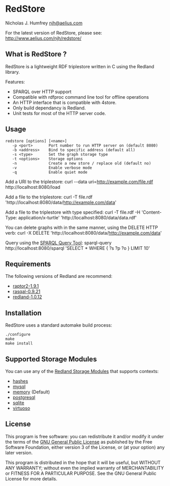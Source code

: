 RedStore
========
Nicholas J. Humfrey <njh@aelius.com>

For the latest version of RedStore, please see:
<http://www.aelius.com/njh/redstore/>


What is RedStore ?
------------------
RedStore is a lightweight RDF triplestore written in C using the Redland library.

Features:

* SPARQL over HTTP support
* Compatible with rdfproc command line tool for offline operations
* An HTTP interface that is compatible with 4store.
* Only build dependancy is Redland.
* Unit tests for most of the HTTP server code.


Usage
-----
    redstore [options] [<name>]
       -p <port>       Port number to run HTTP server on (default 8080)
       -b <address>    Bind to specific address (default all)
       -s <type>       Set the graph storage type
       -t <options>    Storage options
       -n              Create a new store / replace old (default no)
       -v              Enable verbose mode
       -q              Enable quiet mode
  

Add a URI to the triplestore:
    curl --data uri=http://example.com/file.rdf http://localhost:8080/load

Add a file to the triplestore:
    curl -T file.rdf 'http://localhost:8080/data/http://example.com/data'

Add a file to the triplestore with type specified:
    curl -T file.rdf -H 'Content-Type: application/x-turtle' 'http://localhost:8080/data/data.rdf'
 
You can delete graphs with in the same manner, using the DELETE HTTP verb:
    curl -X DELETE 'http://localhost:8080/data/http://example.com/data'

Query using the [SPARQL Query Tool]:
    sparql-query http://localhost:8080/sparql 'SELECT * WHERE { ?s ?p ?o } LIMIT 10'


Requirements
------------

The following versions of Redland are recommend:

- [raptor2-1.9.1]
- [rasqal-0.9.21]
- [redland-1.0.12]


Installation
------------
RedStore uses a standard automake build process:

    ./configure
    make
    make install


Supported Storage Modules
-------------------------

You can use any of the [Redland Storage Modules] that supports contexts:

- [hashes]
- [mysql]
- [memory] (Default)
- [postgresql]
- [sqlite]
- [virtuoso]


License
-------

This program is free software: you can redistribute it and/or modify
it under the terms of the [GNU General Public License] as published by
the Free Software Foundation, either version 3 of the License, or
(at your option) any later version.

This program is distributed in the hope that it will be useful,
but WITHOUT ANY WARRANTY; without even the implied warranty of
MERCHANTABILITY or FITNESS FOR A PARTICULAR PURPOSE.  See the
GNU General Public License for more details.



[Redland Storage Modules]:     http://librdf.org/docs/api/redland-storage-modules.html
[SPARQL Query Tool]:           http://github.com/tialaramex/sparql-query
[GNU General Public License]:  http://www.gnu.org/licenses/gpl.html

[raptor2-1.9.1]:               http://download.librdf.org/source/raptor2-1.9.1.tar.gz
[rasqal-0.9.21]:               http://download.librdf.org/source/rasqal-0.9.21.tar.gz
[redland-1.0.12]:              http://download.librdf.org/source/redland-1.0.12.tar.gz

[hashes]:                      http://librdf.org/docs/api/redland-storage-module-hashes.html
[mysql]:                       http://librdf.org/docs/api/redland-storage-module-mysql.html
[memory]:                      http://librdf.org/docs/api/redland-storage-module-memory.html
[postgresql]:                  http://librdf.org/docs/api/redland-storage-module-postgresql.html
[sqlite]:                      http://librdf.org/docs/api/redland-storage-module-sqlite.html
[virtuoso]:                    http://librdf.org/docs/api/redland-storage-module-virtuoso.html
